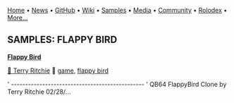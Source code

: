 [Home](https://qb64.com) • [News](../news.md) • [GitHub](../github.md) • [Wiki](../wiki.md) • [Samples](../samples.md) • [Media](../media.md) • [Community](../community.md) • [Rolodex](../rolodex.md) • [More...](../more.md)

## SAMPLES: FLAPPY BIRD

**[Flappy Bird](flappy-bird/index.md)**

[🐝 Terry Ritchie](terry-ritchie.md) 🔗 [game](game.md), [flappy bird](flappy-bird.md)

' ----------------------------------------------- ' QB64 FlappyBird Clone by Terry Ritchie 02/28/...
